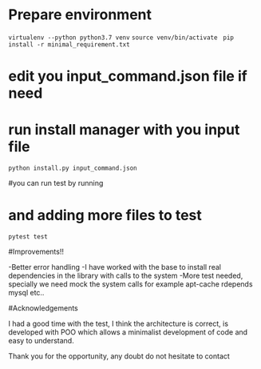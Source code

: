 
# Prepare environment
`virtualenv --python python3.7 venv`
`source venv/bin/activate `
`pip install -r minimal_requirement.txt`

# edit you input_command.json file if need

# run install manager with you input file
`python install.py input_command.json`


#you can run test by running
# and adding more files to test
`pytest test`



#Improvements!!

-Better error handling
-I have worked with the base to install real dependencies in the library with calls to the system
-More test needed, specially we need mock the system calls for example apt-cache rdepends mysql etc..


#Acknowledgements

I had a good time with the test, I think the architecture is correct, is developed with POO which allows a minimalist development of code and easy to understand.

Thank you for the opportunity, any doubt do not hesitate to contact
